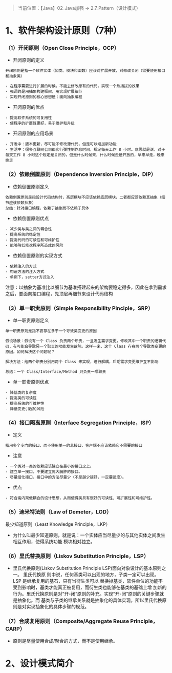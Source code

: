 > 当前位置：【Java】02_Java加强  -> 2.7_Pattern（设计模式）



# 1、软件架构设计原则（7种）

### （1）开闭原则（Open Close Principle，OCP）

- 开闭原则的定义

```
开闭原则是指一个软件实体（如类、模块和函数）应该对扩展开放，对修改关闭（需要使用接口和抽象类）

- 在程序需要进行扩展的时候，不能去修改原有的代码，实现一个热插拔的效果
- 强调的是用抽象构建框架，用实现扩展细节
- 实现开闭原则的核心思想是：面向抽象编程
```

- 开闭原则的优点

```
- 提高软件系统的可复用性
- 使程序的扩展性更好，易于维护和升级  
```

- 开闭原则的应用场景

```
- 开发中：版本更新，尽可能不修改源代码，但是可以增加新功能
- 生活中：很多互联网公司都实行弹性制作息时间，规定每天工作 8 小时。意思就是说，对于每天工作 8 小时这个规定是关闭的，但是什么时候来，什么时候走是开放的，早来早走，晚来晚走
```



### （2）依赖倒置原则（Dependence Inversion Principle，DIP）

- 依赖倒置原则定义

```
依赖倒置原则是指设计代码结构时，高层模块不应该依赖底层模块，二者都应该依赖其抽象（细节应该依赖抽象）
总结：针对接口编程，依赖于抽象而不依赖于具体
```

- 依赖倒置原则优点

```
- 减少类与类之间的耦合性
- 提高系统的稳定性
- 提高代码的可读性和可维护性
- 能够降低修改程序所造成的风险 
```

- 依赖倒置原则的实现方式

```
- 依赖注入的方式
- 构造方法的注入方式
- 单例下，setter方式注入
```

注意：以抽象为基准比以细节为基准搭建起来的架构要稳定得多，因此在拿到需求之后，要面向接口编程，先顶层再细节来设计代码结构 



### （3）单一职责原则（Simple Responsibility Pinciple，SRP）

- 单一职责原则定义

```
单一职责原则是指不要存在多于一个导致类变更的原因

假设场景：假设有一个 Class 负责两个职责，一旦发生需求变更，修改其中一个职责的逻辑代码，有可能会导致另一个职责的功能发生故障。这样一来，这个 Class 存在两个导致类变更的原因。如何解决这个问题呢？

解决方法：给两个职责分别用两个 Class 来实现，进行解耦，后期需求变更维护互不影响

总结：一个 Class/Interface/Method 只负责一项职责 
```

- 单一职责原则优点

```
- 降低类的复杂度
- 提高类的可读性
- 提高系统的可维护性
- 降低变更引起的风险
```



### （4）接口隔离原则（Interface Segregation Principle，ISP）

- 定义

```
指用多个专门的接口，而不使用单一的总接口，客户端不应该依赖它不需要的接口
```

- 注意

```
- 一个类对一类的依赖应该建立在最小的接口之上。
- 建立单一接口，不要建立庞大臃肿的接口。
- 尽量细化接口，接口中的方法尽量少（不是越少越好，一定要适度）。
```

- 优点

```
- 符合高内聚低耦合的设计思想，从而使得类具有很好的可读性、可扩展性和可维护性。
```



### （5）迪米特法则（Law of Demeter，LOD）

最少知道原则（Least Knowledge Principle，LKP）

- 为什么叫最少知道原则，就是说：一个实体应当尽量少的与其他实体之间发生相互作用，使得系统功能 模块相对独立。



### （6）里氏替换原则（Liskov Substitution Principle，LSP）

- 里氏代换原则(Liskov Substitution Principle LSP)面向对象设计的基本原则之一。 里氏代换原 则中说，任何基类可以出现的地方，子类一定可以出现。 LSP 是继承复用的基石，只有当衍生类可以 替换掉基类，软件单位的功能不受到影响时，基类才能真正被复用，而衍生类也能够在基类的基础上增 加新的行为。里氏代换原则是对“开-闭”原则的补充。实现“开-闭”原则的关键步骤就是抽象化。而 基类与子类的继承关系就是抽象化的具体实现，所以里氏代换原则是对实现抽象化的具体步骤的规范。



### （7）合成复用原则（Composite/Aggregate Reuse Principle，CARP）

- 原则是尽量使用合成/聚合的方式，而不是使用继承。



# 2、设计模式简介
